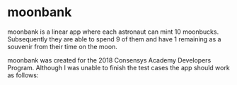 # moonbank

moonbank is a linear app where each astronaut can mint 10 moonbucks.
Subsequently they are able to spend 9 of them and have 1 remaining as a souvenir from their time on the moon.

moonbank was created for the 2018 Consensys Academy Developers Program.
Although I was unable to finish the test cases the app should work as follows:
